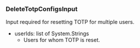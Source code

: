 ### DeleteTotpConfigsInput
Input required for resetting TOTP for multiple users.

- userIds: list of System.Strings
  - Users for whom TOTP is reset.

